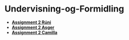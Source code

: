 # Undervisning-og-Formidling

* **[Assignment 2 Rúni](#)**
* **[Assignment 2 Asger](#)**
* **[Assignment 2 Camilla](#)**